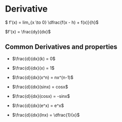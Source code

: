 # Derivative

$` f'(x) = lim_{x \to 0} \dfrac{f(x - h) + f(x)}{h}`$

$`f'(x) = \frac{dy}{dx}`$

## Common Derivatives and properties

- $`\frac{d}{dx}(k) = 0`$

- $`\frac{d}{dx}(x) = 1`$

- $`\frac{d}{dx}(x^n) = nx^(n-1)`$

- $`\frac{d}{dx}(sinx) = cosx`$

- $`\frac{d}{dx}(cosx) = -sinx`$

- $`\frac{d}{dx}(e^x) = e^x`$

- $`\frac{d}{dx}(lnx) = \dfrac{1}{x}`$
